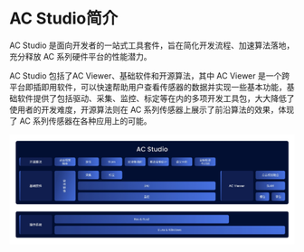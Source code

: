 # AC Studio简介
AC Studio 是面向开发者的一站式工具套件，旨在简化开发流程、加速算法落地，充分释放 AC 系列硬件平台的性能潜力。

AC Studio 包括了AC Viewer、基础软件和开源算法，其中 AC Viewer 是一个跨平台即插即用软件，可以快速帮助用户查看传感器的数据并实现一些基本功能，基础软件提供了包括驱动、采集、监控、标定等在内的多项开发工具包，大大降低了使用者的开发难度，开源算法则在 AC 系列传感器上展示了前沿算法的效果，体现了 AC 系列传感器在各种应用上的可能。  

![Airy](../image/ac_studio.jpg)
